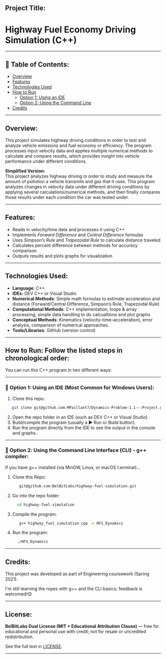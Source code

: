 ## Project Title:
# Highway Fuel Economy Driving Simulation (C++)

---
## 📑 Table of Contents:
- [Overview](#overview)
- [Features](#features)
- [Technologies Used](#technologies-used)
- [How to Run](#how-to-run-follow-the-listed-steps-in-chronological-order)
  - [Option 1: Using an IDE](#-option-1-using-an-ide-most-common-for-windows-users)
  - [Option 2: Using the Command Line](#run-locally-gpp)
- [Credits](#credits)

---
## Overview:
This project simulates highway driving conditions in order to test and analyze vehicle emissions and fuel economy or efficiency. The program processes input velocity data 
and applies multiple numerical methods to calculate and compare results, which provides insight into vehicle performance under different conditions.  

**Simplified Version:**  
This project analyzes highway driving in order to study and measure the amount of pollution a vehicle transmits and gas that it uses. This program analyzes changes in velocity data 
under different driving conditions by applying several calculations/numerical methods, and then finally compares those results under each condition the car was tested under.  

---
## Features:
- Reads in velocity/time data and processes it using C++  
- Implements *Forward Difference* and *Central Difference* formulas  
- Uses *Simpson’s Rule* and *Trapezoidal Rule* to calculate distance traveled  
- Calculates percent difference between methods for accuracy comparison  
- Outputs results and plots graphs for visualization  

---
## Technologies Used:
- **Language**: C++  
- **IDEs**: DEV C++ or Visual Studio  
- **Numerical Methods**: Simple math formulas to estimate acceleration and distance (Forward/Central Difference, Simpson’s Rule, Trapezoidal Rule) 
- **Computational Methods**: C++ implementation, loops & array processing, simple data handling to do calcualtions and plot graphs
- **Conceptual Methods**: Kinematics (velocity–time–acceleration), error analysis, comparison of numerical approaches.
- **Tools/Libraries**: GitHub (version control)  

---
## How to Run: Follow the listed steps in chronological order:  
You can run this C++ program in two different ways:  

---
### 🔹 Option 1: Using an IDE (Most Common for Windows Users):
1.  Clone this repo:  
   ```bash
      git clone git@github.com:MPaillant7/Dynamics-Problem-1.1---Project.git
   ```
  2. Open the repo folder in an IDE (such as DEV C++ or Visual Studio).
  3. Build/compile the program (usually a ▶️ Run or Build button).
  4. Run the program directly from the IDE to see the output in the console and graphs.

---
<a id="run-locally-gpp"></a> 
### 🔹 Option 2: Using the Command Line Interface (CLI) - g++ compiler:
If you have g++ installed (via MinGW, Linux, or macOS t:erminal)...

1. Clone this Repo:
   ```bash
      git@github.com:BelBitLabs/highway-fuel-simulation.git
   ```
2. Go into the repo folder:
    ```bash
      cd highway-fuel-simulation
    ```
3. Compile the program:
   ```bash
      g++ highway_fuel_simulation.cpp -o HFS_Dynamics
   ```
4. Run the program:
   ```bash
     ./HFS_Dynamics
   ```
---
## Credits:
This project was developed as part of Engineering coursework (Spring 2021).

I'm still learning the ropes with g++ and the CLI basics; feedback is welcomed!😊

---
## License:
**BelBitLabs Dual License (MIT + Educational Attribution Clause)** — free for educational and personal use with credit; not for resale or uncredited redistribution.  

See the full text in [LICENSE](https://github.com/BelBitLabs/MPaillant7/blob/main/LICENSE.md).

---


   














